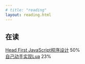 ```yaml
---
# title: "reading"
layout: reading.html 
---
```


## 在读
[Head First JavaScript程序设计](https://book.douban.com/subject/27120520/)  50%  
[自己动手实现Lua](https://book.douban.com/subject/30348061/)  23%